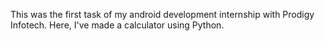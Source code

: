 This was the first task of my android development internship with Prodigy Infotech. Here, I've made a calculator using Python.
